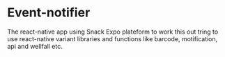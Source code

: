# Event-notifier
The react-native app using Snack Expo plateform to work this out tring to use react-native variant libraries and functions like barcode, motification, api and wellfall etc.
